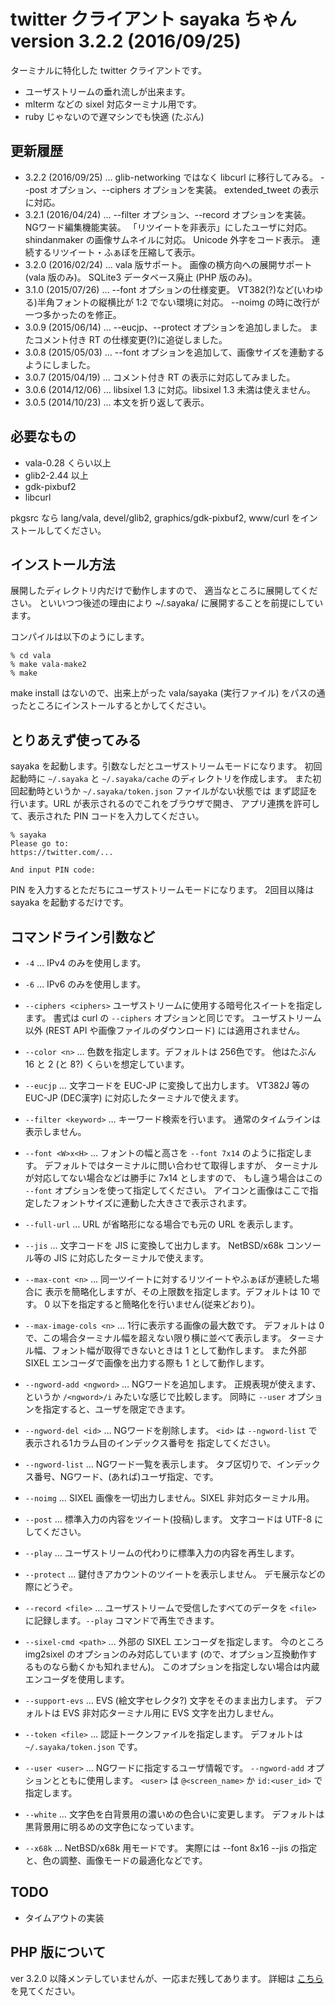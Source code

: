 twitter クライアント sayaka ちゃん version 3.2.2 (2016/09/25)
======

ターミナルに特化した twitter クライアントです。

* ユーザストリームの垂れ流しが出来ます。
* mlterm などの sixel 対応ターミナル用です。
* ruby じゃないので遅マシンでも快適 (たぶん)

更新履歴
---
* 3.2.2 (2016/09/25) … glib-networking ではなく libcurl に移行してみる。
	--post オプション、--ciphers オプションを実装。
	extended_tweet の表示に対応。
* 3.2.1 (2016/04/24) … --filter オプション、--record オプションを実装。
	NGワード編集機能実装。
	「リツイートを非表示」にしたユーザに対応。
	shindanmaker の画像サムネイルに対応。
	Unicode 外字をコード表示。
	連続するリツイート・ふぁぼを圧縮して表示。
* 3.2.0 (2016/02/24) … vala 版サポート。
	画像の横方向への展開サポート (vala 版のみ)。
	SQLite3 データベース廃止 (PHP 版のみ)。
* 3.1.0 (2015/07/26) …
	--font オプションの仕様変更。
	VT382(?)など(いわゆる)半角フォントの縦横比が 1:2 でない環境に対応。
	--noimg の時に改行が一つ多かったのを修正。
* 3.0.9 (2015/06/14) …
	--eucjp、--protect オプションを追加しました。
	またコメント付き RT の仕様変更(?)に追従しました。
* 3.0.8 (2015/05/03) …
	--font オプションを追加して、画像サイズを連動するようにしました。
* 3.0.7 (2015/04/19) … コメント付き RT の表示に対応してみました。
* 3.0.6 (2014/12/06) … libsixel 1.3 に対応。libsixel 1.3 未満は使えません。
* 3.0.5 (2014/10/23) … 本文を折り返して表示。



必要なもの
---
* vala-0.28 くらい以上
* glib2-2.44 以上
* gdk-pixbuf2
* libcurl

pkgsrc なら
lang/vala, devel/glib2, graphics/gdk-pixbuf2, www/curl
をインストールしてください。


インストール方法
---
展開したディレクトリ内だけで動作しますので、
適当なところに展開してください。
といいつつ後述の理由により ~/.sayaka/ に展開することを前提にしています。

コンパイルは以下のようにします。

```
% cd vala
% make vala-make2
% make
```

make install はないので、出来上がった vala/sayaka (実行ファイル) をパスの通ったところにインストールするとかしてください。


とりあえず使ってみる
---
sayaka を起動します。引数なしだとユーザストリームモードになります。
初回起動時に `~/.sayaka` と `~/.sayaka/cache` のディレクトリを作成します。
また初回起動時というか `~/.sayaka/token.json` ファイルがない状態では
まず認証を行います。URL が表示されるのでこれをブラウザで開き、
アプリ連携を許可して、表示された PIN コードを入力してください。
```
% sayaka
Please go to:
https://twitter.com/...

And input PIN code:
```

PIN を入力するとただちにユーザストリームモードになります。
2回目以降は sayaka を起動するだけです。


コマンドライン引数など
---
* `-4` … IPv4 のみを使用します。

* `-6` … IPv6 のみを使用します。

* `--ciphers <ciphers>` ユーザストリームに使用する暗号化スイートを指定します。
	書式は curl の `--ciphers` オプションと同じです。
	ユーザストリーム以外 (REST API や画像ファイルのダウンロード)
	には適用されません。

* `--color <n>` … 色数を指定します。デフォルトは 256色です。
	他はたぶん 16 と 2 (と 8?) くらいを想定しています。

* `--eucjp` … 文字コードを EUC-JP に変換して出力します。
	VT382J 等の EUC-JP (DEC漢字) に対応したターミナルで使えます。

* `--filter <keyword>` … キーワード検索を行います。
	通常のタイムラインは表示しません。

* `--font <W>x<H>` … フォントの幅と高さを `--font 7x14` のように指定します。
	デフォルトではターミナルに問い合わせて取得しますが、
	ターミナルが対応してない場合などは勝手に 7x14 としますので、
	もし違う場合はこの `--font` オプションを使って指定してください。
	アイコンと画像はここで指定したフォントサイズに連動した大きさで表示されます。

* `--full-url` … URL が省略形になる場合でも元の URL を表示します。

* `--jis` … 文字コードを JIS に変換して出力します。
	NetBSD/x68k コンソール等の JIS に対応したターミナルで使えます。

* `--max-cont <n>` … 同一ツイートに対するリツイートやふぁぼが連続した場合に
	表示を簡略化しますが、その上限数を指定します。デフォルトは 10 です。
	0 以下を指定すると簡略化を行いません(従来どおり)。

* `--max-image-cols <n>` … 1行に表示する画像の最大数です。
	デフォルトは 0 で、この場合ターミナル幅を超えない限り横に並べて表示します。
	ターミナル幅、フォント幅が取得できないときは 1 として動作します。
	また外部 SIXEL エンコーダで画像を出力する際も 1 として動作します。

* `--ngword-add <ngword>` … NGワードを追加します。
	正規表現が使えます、というか `/<ngword>/i` みたいな感じで比較します。
	同時に `--user` オプションを指定すると、ユーザを限定できます。

* `--ngword-del <id>` … NGワードを削除します。
	`<id>` は `--ngword-list` で表示される1カラム目のインデックス番号を
	指定してください。

* `--ngword-list` … NGワード一覧を表示します。
	タブ区切りで、インデックス番号、NGワード、(あれば)ユーザ指定、です。

* `--noimg` … SIXEL 画像を一切出力しません。SIXEL 非対応ターミナル用。

* `--post` … 標準入力の内容をツイート(投稿)します。
	文字コードは UTF-8 にしてください。

* `--play` … ユーザストリームの代わりに標準入力の内容を再生します。

* `--protect` … 鍵付きアカウントのツイートを表示しません。
	デモ展示などの際にどうぞ。

* `--record <file>` … ユーザストリームで受信したすべてのデータを
	`<file>` に記録します。`--play` コマンドで再生できます。

* `--sixel-cmd <path>` … 外部の SIXEL エンコーダを指定します。
	今のところ img2sixel のオプションのみ対応しています
	(ので、オプション互換動作するものなら動くかも知れません)。
	このオプションを指定しない場合は内蔵エンコーダを使用します。

* `--support-evs` … EVS (絵文字セレクタ?) 文字をそのまま出力します。
	デフォルトは EVS 非対応ターミナル用に EVS 文字を出力しません。

* `--token <file>` … 認証トークンファイルを指定します。
	デフォルトは `~/.sayaka/token.json` です。

* `--user <user>` … NGワードに指定するユーザ情報です。
	`--ngword-add` オプションとともに使用します。
	`<user>` は `@<screen_name>` か `id:<user_id>` で指定します。

* `--white` … 文字色を白背景用の濃いめの色合いに変更します。
	デフォルトは黒背景用に明るめの文字色になっています。

* `--x68k` … NetBSD/x68k 用モードです。
	実際には --font 8x16 --jis の指定と、色の調整、画像モードの最適化などです。


TODO
---
* タイムアウトの実装


PHP 版について
---
ver 3.2.0 以降メンテしていませんが、一応まだ残してあります。
詳細は [こちら](php/) を見てください。
